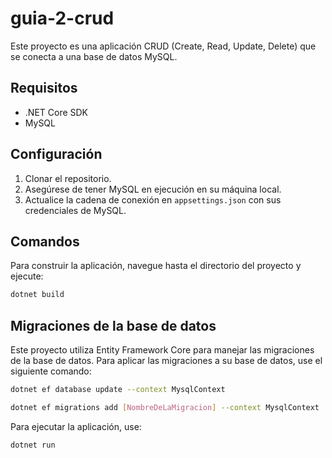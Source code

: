 # guia-2-crud

Este proyecto es una aplicación CRUD (Create, Read, Update, Delete) que se conecta a una base de datos MySQL.

## Requisitos

- .NET Core SDK
- MySQL

## Configuración

1. Clonar el repositorio.
2. Asegúrese de tener MySQL en ejecución en su máquina local.
3. Actualice la cadena de conexión en `appsettings.json` con sus credenciales de MySQL.

## Comandos

Para construir la aplicación, navegue hasta el directorio del proyecto y ejecute:

```bash
dotnet build
```
## Migraciones de la base de datos

Este proyecto utiliza Entity Framework Core para manejar las migraciones de la base de datos. Para aplicar las migraciones a su base de datos, use el siguiente comando:

```bash
dotnet ef database update --context MysqlContext

dotnet ef migrations add [NombreDeLaMigracion] --context MysqlContext
```

Para ejecutar la aplicación, use:

```bash
dotnet run
```

